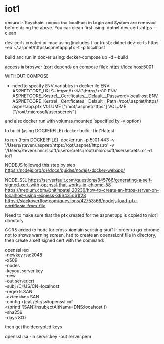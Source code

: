 # iot1

ensure in Keychain-access the localhost in Login and System are removed before doing the above. You can clean first using:
dotnet dev-certs https --clean

dev-certs created on mac using (includes t for trust):
dotnet dev-certs https -ep ~/.aspnet/https/aspnetapp.pfx -t -p localhost

build and run in docker using:
docker-compose up -d --build

access in broswer (port depends on compose file):
https://localhost:5001


WITHOUT COMPOSE
- need to specify ENV variables in dockerfile
ENV ASPNETCORE_URLS=https://+:443;http://+:80
ENV ASPNETCORE_Kestrel__Certificates__Default__Password=localhost
ENV ASPNETCORE_Kestrel__Certificates__Default__Path=/root/.aspnet/https/aspnetapp.pfx
VOLUME ["/root/.aspnet/https"]
VOLUME ["/root/.microsoft/usersecrets"]

and also docker run with volumes mounted (specified by -v option)

to build (using DOCKERFILE)
docker build -t iot1:latest .

to run (from DOCKERFILE):
docker run  -p 5001:443 -v '/Users/steven/.aspnet/https:/root/.aspnet/https:ro' -v '/Users/steven/.microsoft/usersecrets:/root/.microsoft/usersecrets:ro' -d iot1

NODEJS
followed this step by step
https://nodejs.org/de/docs/guides/nodejs-docker-webapp/

NODE_SSL
https://serverfault.com/questions/845766/generating-a-self-signed-cert-with-openssl-that-works-in-chrome-58
https://medium.com/@nitinpatel_20236/how-to-create-an-https-server-on-localhost-using-express-366435d61f28
https://stackoverflow.com/questions/42753566/nodejs-load-pfx-certificate-from-file

Need to make sure that the pfx created for the aspnet app is copied to niot1 directory

CORS added to node for cross-domain scripting stuff
In order to get chrome not to shows warning screen, had to create an openssl.cnf file in directory, then create a self signed cert with the command:

openssl req \
    -newkey rsa:2048 \
    -x509 \
    -nodes \
    -keyout server.key \
    -new \
    -out server.crt \
    -subj /C=US/CN=localhost \
    -reqexts SAN \
    -extensions SAN \
    -config <(cat /etc/ssl/openssl.cnf \
        <(printf '[SAN]\nsubjectAltName=DNS:localhost')) \
    -sha256 \
    -days 800

then get the decrypted keys

openssl rsa -in server.key -out server.pem
